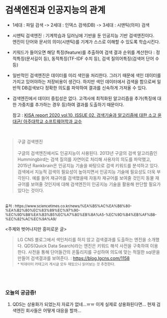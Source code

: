 # 검색엔진과 인공지능의 관계
-  1세대 : 파일 검색 -> 2세대 : 인덱스 검색(DB) -> 3세대 : 시맨틱(의미) 검색

- 시맨틱 검색엔진 : 기계학습과 딥러닝에 기반을 둔 인공지능 기반 검색엔진이다. <br>
  엔진이 단어와 문서의 의미(시맨틱)를 기계가 스스로 이해할 수 있도록 학습시킨다.

- 키워드가 들어오면 해당 특징(feature)를 추출하여 검색 결과 순위를 계산한다 : 정적특징(문서길이 등), 동적특징(TF-IDF 수치 등), 검색 질의어특징(검색어 단어 수 등) 

- 일반적인 검색엔진은 데이터를 미리 색인을 처리한다. 그러기 때문에 색인 데이터를 가지고 있어야하는 저장비용이 생긴다. 하지만 색인 데이터에서 검색을 함으로써 일반적 DB검색보다 정확한 의도를 파악하여 결과를 신속하게 가져올 수 있다.

- 검색엔진에서 데이터 중립성은 없다. 고객사에 최적화된 알고리즘을 추가(특징에 대한 가중치를 추가하는 경우 등)하여 결과를 도출하기 때문이다.
  
  참고 : [KISA report 2020 vol.10, ISSUE 02. 검색기술과 알고리즘에 대한 소고  윤대균/ 아주대학교 소프트웨어학과 교수](https://www.kisa.or.kr/jsp/common/downloadAction.jsp?bno=158&dno=460&fseq=1)

<br>

>구글 검색엔진<br><br>
>   구글의 검색엔진에서도 인공지능이 사용된다. 2013년 구글의 검색 알고리즘인 Hummingbird는 검색 질의를 자연어로 처리해 사용자의 의도를 파악했고, 2015년 Rankbrain은 인공지능 기술을 바탕으로 검색 키워드를 분석하고 있다. 검색에서 지능적 검색의 필요성이 높아지면서 인공지능 기술에 필요성도 더욱 부각된다. 예를 들어 재규어를 검색했을때 자동차 재규어를 보여줄 것인지 동물 재규어를 보여줄 것인지에 대해 검색엔진이 인공지능 기술을 활용해 판단할 필요가 있다는 것이다.
<br>  
  <small>출처 : https://www.sciencetimes.co.kr/news/%EA%B5%AC%EA%B8%80-%EA%B2%80%EC%83%89%EC%97%90-%EC%9D%B8%EA%B3%B5%EC%A7%80%EB%8A%A5-%EC%9D%B4%EB%AF%B8-%EC%82%AC%EC%9A%A9/</small>

<주제와 벗어나지만 흥미로운 글>
>LG CNS 블로그에서 색인처리를 하지 않고 검색결과를 도출하는 엔진을 소개했다. QDS(Quick Data Search)라는 엔진은 키워드 해석 사전을 구축하여 이용한다. 사전을 통해 단어들간의 온톨리지를 구성하여 의도에 맞는 적절한 sql문을 만들어 검색결과를 보여준다. : https://blog.lgcns.com/1158 <br>
<small>* 빅데이터 카테고리 게시글 모두 재밌으니 읽어보는 것 추천한다.</small>

<br><br>

### 오늘의 궁금증!
1. QDS는 상용화가 되었는지 자료가 없네...ㅠㅠ 이게 실제로 상용화된다면... 현재 검색엔진 회사들은 어떻게 대응을 할까...
